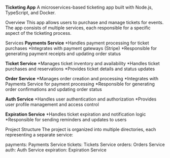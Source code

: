 **Ticketing App** 
A microservices-based ticketing app built with Node.js, TypeScript, and Docker.

Overview
This app allows users to purchase and manage tickets for events. The app consists of multiple services, each responsible for a specific aspect of the ticketing process.

Services
**Payments Service**
*Handles payment processing for ticket purchases
*Integrates with payment gateways (Stripe)
*Responsible for generating payment receipts and updating order status

**Ticket Service**
*Manages ticket inventory and availability
*Handles ticket purchases and reservations
*Provides ticket details and status updates

**Order Service**
*Manages order creation and processing
*Integrates with Payments Service for payment processing
*Responsible for generating order confirmations and updating order status

**Auth Service**
*Handles user authentication and authorization
*Provides user profile management and access control

**Expiration Service**
*Handles ticket expiration and notification logic
*Responsible for sending reminders and updates to users

Project Structure
The project is organized into multiple directories, each representing a separate service:

payments: Payments Service
tickets: Tickets Service
orders: Orders Service
auth: Auth Service
expiration: Expiration Service
